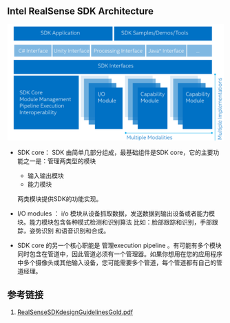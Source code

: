 



## Intel RealSense SDK Architecture 



![](res/arch.png)



- SDK core： SDK 由简单几部分组成，最基础组件是SDK core，它的主要功能之一是：管理两类型的模块

  - 输入输出模块
  - 能力模块

  两类模块提供SDK的功能实现。

- I/O modules ： i/o  模块从设备抓取数据，发送数据到输出设备或者能力模块。能力模块包含各种模式检测和识别算法 比如：脸部跟踪和识别，手部跟踪，姿势识别 和语音识别和合成。


- SDK core 的另一个核心职能是 管理execution pipeline 。有可能有多个模块 同时包含在管道中，因此管道必须有一个管理器。如果你想用在您的应用程序中多个摄像头或其他输入设备，您可能需要多个管道，每个管道都有自己的管道经理。





## 参考链接

1. [RealSenseSDKdesignGuidelinesGold.pdf](https://software.intel.com/sites/default/files/managed/0b/0a/RealSenseSDKdesignGuidelinesGold.pdf)
